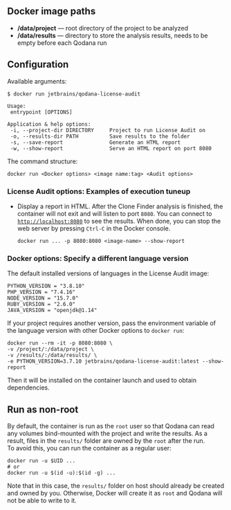 [//]: # (title: Docker Image Paths and Configuration Options)

## Docker image paths

- **/data/project**&nbsp;&mdash; root directory of the project to be analyzed
- **/data/results**&nbsp;&mdash; directory to store the analysis results, needs to be empty before each Qodana run

## Configuration

Available arguments:

```shell
$ docker run jetbrains/qodana-license-audit

Usage:
 entrypoint [OPTIONS]

Application & help options:
 -i, --project-dir DIRECTORY     Project to run License Audit on
 -o, --results-dir PATH          Save results to the folder
 -s, --save-report               Generate an HTML report
 -w, --show-report               Serve an HTML report on port 8080
```

The command structure:
```shell
docker run <Docker options> <image name:tag> <Audit options>
````

### License Audit options: Examples of execution tuneup

- Display a report in HTML. After the Clone Finder analysis is finished, the container will not exit and will listen to port `8080`. You can connect to [`http://localhost:8080`](http://localhost:8080) to see the results. When done, you can stop the web server by pressing `Ctrl-C` in the Docker console.

   ```shell
   docker run ... -p 8080:8080 <image-name> --show-report
   ```

### Docker options: Specify a different language version

The default installed versions of languages in the License Audit image:
```shell
PYTHON_VERSION = "3.8.10"
PHP_VERSION = "7.4.16"
NODE_VERSION = "15.7.0"
RUBY_VERSION = "2.6.0"
JAVA_VERSION = "openjdk@1.14"
```

If your project requires another version, pass the environment variable of the language version with other Docker options to `docker run`:

```shell
docker run --rm -it -p 8080:8080 \
-v /project/:/data/project \
-v /results/:/data/results/ \
-e PYTHON_VERSION=3.7.10 jetbrains/qodana-license-audit:latest --show-report
```

Then it will be installed on the container launch and used to obtain dependencies.

[//]: # "todo: change to Install language version + You need to do it one time (when implemented)"

## Run as non-root

By default, the container is run as the `root` user so that Qodana can read any volumes bind-mounted with the project and write the results. As a result, files in the `results/` folder are owned by the `root` after the run.  
To avoid this, you can run the container as a regular user:

```shell
docker run -u $UID ...
# or
docker run -u $(id -u):$(id -g) ...
```

Note that in this case, the `results/` folder on host should already be created and owned by you. Otherwise, Docker will create it as `root` and Qodana will not be able to write to it.
